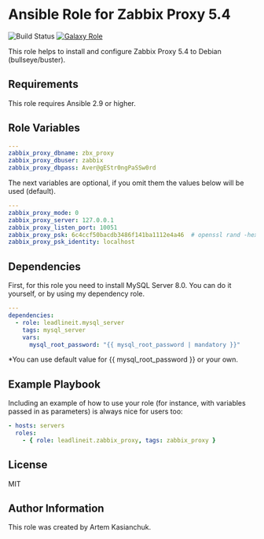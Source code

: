 # Ansible Role for Zabbix Proxy 5.4

![Build Status](https://github.com/leadlineit/ansible-role-zabbix_proxy/actions/workflows/ansible-galaxy-ci.yml/badge.svg)
[![Galaxy Role](https://img.shields.io/badge/Ansible--Galaxy-leadlineit.zabbix_proxy-blue.svg?logo=ansible&logoColor=white)](https://galaxy.ansible.com/leadlineit/zabbix_proxy/)

This role helps to install and configure Zabbix Proxy 5.4 to Debian (bullseye/buster).

Requirements
------------

This role requires Ansible 2.9 or higher.

Role Variables
--------------

```yaml
---
zabbix_proxy_dbname: zbx_proxy
zabbix_proxy_dbuser: zabbix
zabbix_proxy_dbpass: Aver@gEStr0ngPaSSw0rd
```

The next variables are optional, if you omit them the values below will be used (default).

```yaml
---
zabbix_proxy_mode: 0
zabbix_proxy_server: 127.0.0.1
zabbix_proxy_listen_port: 10051
zabbix_proxy_psk: 6c4ccf50bacdb3486f141ba1112e4a46  # openssl rand -hex 16/(32)
zabbix_proxy_psk_identity: localhost
```

Dependencies
------------

First, for this role you need to install MySQL Server 8.0.
You can do it yourself, or by using my dependency role.

```yaml
---
dependencies:
  - role: leadlineit.mysql_server
    tags: mysql_server
    vars:
      mysql_root_password: "{{ mysql_root_password | mandatory }}"
```

  *You can use default value for {{ mysql_root_password }} or your own.

Example Playbook
----------------

Including an example of how to use your role (for instance, with variables passed in as parameters) is always nice for users too:

```yaml
- hosts: servers
  roles:
    - { role: leadlineit.zabbix_proxy, tags: zabbix_proxy }
```

License
-------

MIT

Author Information
------------------

This role was created by Artem Kasianchuk.
